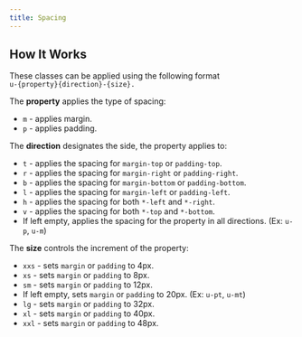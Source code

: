```yaml
---
title: Spacing
---
```


<masthead title="Spacing" description="Spacing helpers are useful for modifying the padding and margin of an element.">
</masthead>

## How It Works

These classes can be applied using the following format <br/>
`u-{property}{direction}-{size}.`

The **property** applies the type of spacing:

- `m` - applies margin.
- `p` - applies padding.

The **direction** designates the side, the property applies to:

- `t` - applies the spacing for `margin-top` or `padding-top`.
- `r` - applies the spacing for `margin-right` or `padding-right`.
- `b` - applies the spacing for `margin-bottom` or `padding-bottom`.
- `l` - applies the spacing for `margin-left` or `padding-left`.
- `h` - applies the spacing for both `*-left` and `*-right`.
- `v` - applies the spacing for both `*-top` and `*-bottom`.
- If left empty, applies the spacing for the property in all directions. (Ex: `u-p`, `u-m`)

The **size** controls the increment of the property:

- `xxs` - sets `margin` or `padding` to 4px.
- `xs` - sets `margin` or `padding` to 8px.
- `sm` - sets `margin` or `padding` to 12px.
- If left empty, sets `margin` or `padding` to 20px. (Ex: `u-pt`, `u-mt`)
- `lg` - sets `margin` or `padding` to 32px.
- `xl` - sets `margin` or `padding` to 40px.
- `xxl` - sets `margin` or `padding` to 48px.

